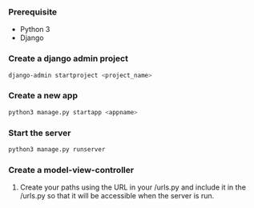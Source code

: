 ### Prerequisite

- Python 3
- Django

### Create a django admin project

```bash
django-admin startproject <project_name>
```

### Create a new app

```bash
python3 manage.py startapp <appname>
```

### Start the server

```bash
python3 manage.py runserver
```

### Create a model-view-controller

1. Create your paths using the URL in your <appname>/urls.py and include it in the <adminapp>/urls.py so that it will be accessible when the server is run.
